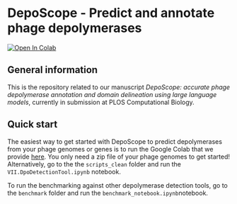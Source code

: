 # DepoScope - Predict and annotate phage depolymerases

[![Open In Colab](https://colab.research.google.com/assets/colab-badge.svg)](https://colab.research.google.com/drive/1A2XJ_oUtlmIfU3XXmev5dzJUNxqR6VV9?usp=sharing)

## General information

This is the repository related to our manuscript *DepoScope: accurate phage depolymerase annotation and domain delineation using large language models*, currently in submission at PLOS Computational Biology.

## Quick start

The easiest way to get started with DepoScope to predict depolymerases from your phage genomes or genes is to run the Google Colab that we provide [here](https://colab.research.google.com/drive/1A2XJ_oUtlmIfU3XXmev5dzJUNxqR6VV9?usp=sharing). You only need a zip file of your phage genomes to get started! Alternatively, go to the the `scripts_clean` folder and run the `VII.DpoDetectionTool.ipynb` notebook.

To run the benchmarking against other depolymerase detection tools, go to the `benchmark` folder and run the `benchmark_notebook.ipynb`notebook.